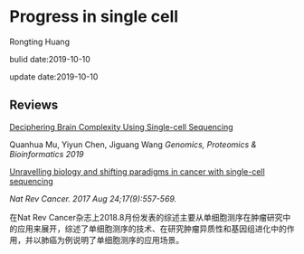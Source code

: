 # Progress in single cell
Rongting Huang

bulid date:2019-10-10

update date:2019-10-10
## Reviews
[Deciphering Brain Complexity Using Single-cell Sequencing](https://doi.org/10.1016/j.gpb.2018.07.007)

Quanhua Mu, Yiyun Chen, Jiguang Wang
*Genomics, Proteomics & Bioinformatics 2019*

[Unravelling biology and shifting paradigms in cancer with single-cell sequencing](https://www.nature.com/articles/nrc.2017.58)

*Nat Rev Cancer. 2017 Aug 24;17(9):557-569.*

在Nat Rev Cancer杂志上2018.8月份发表的综述主要从单细胞测序在肿瘤研究中的应用来展开，综述了单细胞测序的技术、在研究肿瘤异质性和基因组进化中的作用，并以肺癌为例说明了单细胞测序的应用场景。
